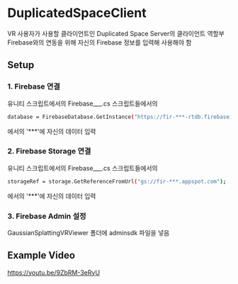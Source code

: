 # DuplicatedSpaceClient
VR 사용자가 사용할 클라이언트인 Duplicated Space Server의 클라이언트 역할부   
Firebase와의 연동을 위해 자신의 Firebase 정보를 입력해 사용해야 함  

   
## Setup
### 1. Firebase 연결
유니티 스크립트에서의 Firebase___.cs 스크립트들에서의
```bash
database = FirebaseDatabase.GetInstance("https://fir-***-rtdb.firebaseio.com/");
```
에서의 '***'에 자신의 데이터 입력   

### 2. Firebase Storage 연결
유니티 스크립트에서의 Firebase___.cs 스크립트들에서의
```bash
storageRef = storage.GetReferenceFromUrl("gs://fir-***.appspot.com");
```
에서의 '***'에 자신의 데이터 입력   

### 3. Firebase Admin 설정
GaussianSplattingVRViewer 폴더에 adminsdk 파일을 넣음



## Example Video
https://youtu.be/9ZbRM-3eRyU
